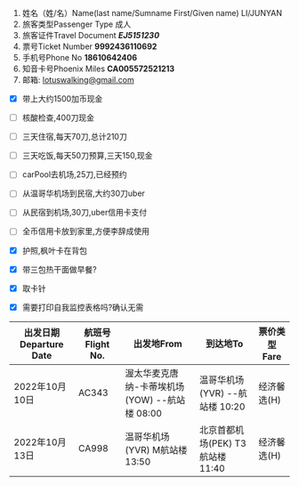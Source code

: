 1. 姓名（姓/名）Name(last name/Sumname First/Given name)	LI/JUNYAN
2. 旅客类型Passenger Type	成人
3. 旅客证件Travel Document	***EJ5151230***
4. 票号Ticket Number	**9992436110692**
5. 手机号Phone No	    **18610642406**
6. 知音卡号Phoenix Miles	**CA005572521213**
7. 邮箱: lotuswalking@gmail.com


- [x] 带上大约1500加币现金
- [ ] 核酸检查,400刀现金
- [ ] 三天住宿,每天70刀,总计210刀
- [ ] 三天吃饭,每天50刀预算,三天150,现金
- [ ] carPool去机场,25刀,已经预约
- [ ] 从温哥华机场到民宿,大约30刀uber
- [ ] 从民宿到机场,30刀,uber信用卡支付
- [ ] 全币信用卡放到家里,方便李辞成使用
- [x] 护照,枫叶卡在背包
- [x] 带三包热干面做早餐?
- [x] 取卡针
- [x] 需要打印自我监控表格吗?确认无需







|出发日期Departure Date|航班号Flight No.|出发地From	|到达地To|票价类型 Fare |
|---|---|---|---|---|
|2022年10月10日|AC343|渥太华麦克唐纳-卡蒂埃机场(YOW) --航站楼 08:00|温哥华机场(YVR) --航站楼 10:20|经济馨选(H)|
|2022年10月13日|CA998|温哥华机场(YVR) M航站楼 13:50	|北京首都机场(PEK) T3航站楼 11:40|经济馨选(H)|
